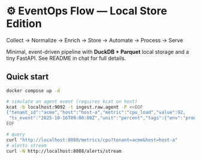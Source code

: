 # ⚙️ EventOps Flow — Local Store Edition
Collect → Normalize → Enrich → Store → Automate → Process → Serve

Minimal, event-driven pipeline with **DuckDB + Parquet** local storage and a tiny FastAPI.
See README in chat for full details.

## Quick start
```bash
docker compose up -d

# simulate an agent event (requires kcat on host)
kcat -b localhost:9092 -t ingest.raw.agent -P <<EOF
{"tenant_id":"acme","host":"host-a","metric":"cpu_load","value":92,
 "ts_event":"2025-10-16T09:00:00Z","unit":"percent","tags":{"env":"prod"}}
EOF

# query
curl "http://localhost:8088/metrics/cpu?tenant=acme&host=host-a"
# alerts stream
curl -N http://localhost:8088/alerts/stream
```
